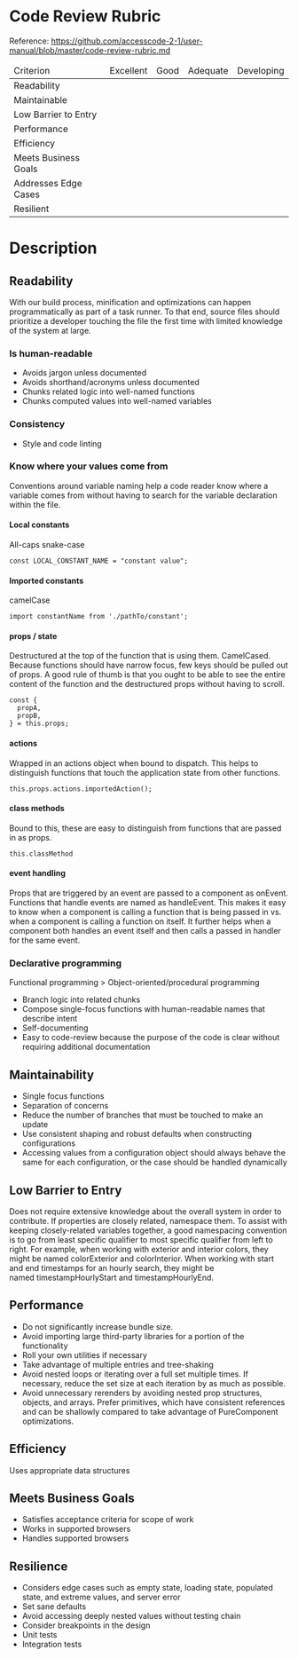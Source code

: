 # Code Review Rubric
Reference: https://github.com/accesscode-2-1/user-manual/blob/master/code-review-rubric.md

<table>
  <thead>
      <tr>
        <td>Criterion</td>
        <td>Excellent</td>
        <td>Good</td>
        <td>Adequate</td>
        <td>Developing</td>
      </tr>
  </thead>
  <tbody>
    <tr>
      <td>Readability</td>
      <td><!-- Excellent --></td>
      <td><!-- Good --></td>
      <td><!-- Adequate --></td>
      <td><!-- Developing --></td>
    </tr>
    <tr>
      <td>Maintainable</td>
      <td><!-- Excellent --></td>
      <td><!-- Good --></td>
      <td><!-- Adequate --></td>
      <td><!-- Developing --></td>
    </tr>
    <tr>
      <td>Low Barrier to Entry</td>
      <td><!-- Excellent --></td>
      <td><!-- Good --></td>
      <td><!-- Adequate --></td>
      <td><!-- Developing --></td>
    </tr>
    <tr>
      <td>Performance</td>
      <td><!-- Excellent --></td>
      <td><!-- Good --></td>
      <td><!-- Adequate --></td>
      <td><!-- Developing --></td>
    </tr>
    <tr>
      <td>Efficiency</td>
      <td><!-- Excellent --></td>
      <td><!-- Good --></td>
      <td><!-- Adequate --></td>
      <td><!-- Developing --></td>
    </tr>
    <tr>
      <td>Meets Business Goals</td>
      <td><!-- Excellent --></td>
      <td><!-- Good --></td>
      <td><!-- Adequate --></td>
      <td><!-- Developing --></td>
    </tr>
    <tr>
      <td>Addresses Edge Cases</td>
      <td><!-- Excellent --></td>
      <td><!-- Good --></td>
      <td><!-- Adequate --></td>
      <td><!-- Developing --></td>
    </tr>
    <tr>
      <td>Resilient</td>
      <td><!-- Excellent --></td>
      <td><!-- Good --></td>
      <td><!-- Adequate --></td>
      <td><!-- Developing --></td>
    </tr>
  </tbody>
</table>

# Description

## Readability
With our build process, minification and optimizations can happen programmatically as part of a task runner. To that end, source files should prioritize a developer touching the file the first time with limited knowledge of the system at large.

### Is human-readable

* Avoids jargon unless documented
* Avoids shorthand/acronyms unless documented
* Chunks related logic into well-named functions
* Chunks computed values into well-named variables

### Consistency

* Style and code linting

### Know where your values come from

Conventions around variable naming help a code reader know where a variable comes from without having to search for the variable declaration within the file.

#### Local constants

All-caps snake-case

```
const LOCAL_CONSTANT_NAME = "constant value";
```

#### Imported constants

camelCase

```
import constantName from './pathTo/constant';
```

#### props / state

Destructured at the top of the function that is using them. CamelCased. Because functions should have narrow focus, few keys should be pulled out of props. A good rule of thumb is that you ought to be able to see the entire content of the function and the destructured props without having to scroll.

```
const {
  propA,
  propB,
} = this.props;
```

#### actions

Wrapped in an actions object when bound to dispatch. This helps to distinguish functions that touch the application state from other functions.

```
this.props.actions.importedAction();
```

#### class methods

Bound to this, these are easy to distinguish from functions that are passed in as props.

```
this.classMethod
```

#### event handling 

Props that are triggered by an event are passed to a component as onEvent. Functions that handle events are named as handleEvent. This makes it easy to know when a component is calling a function that is being passed in vs. when a component is calling a function on itself. It further helps when a component both handles an event itself and then calls a passed in handler for the same event.

### Declarative programming

Functional programming > Object-oriented/procedural programming

* Branch logic into related chunks
* Compose single-focus functions with human-readable names that describe intent
* Self-documenting
* Easy to code-review because the purpose of the code is clear without requiring additional documentation


## Maintainability

* Single focus functions
* Separation of concerns
* Reduce the number of branches that must be touched to make an update
* Use consistent shaping and robust defaults when constructing configurations
* Accessing values from a configuration object should always behave the same for each configuration, or the case should be handled dynamically

## Low Barrier to Entry

Does not require extensive knowledge about the overall system in order to contribute. If properties are closely related, namespace them. To assist with keeping closely-related variables together, a good namespacing convention is to go from least specific qualifier to most specific qualifier from left to right. For example, when working with exterior and interior colors, they might be named colorExterior and colorInterior. When working with start and end timestamps for an hourly search, they might be named timestampHourlyStart and timestampHourlyEnd.

## Performance

* Do not significantly increase bundle size.
* Avoid importing large third-party libraries for a portion of the functionality
* Roll your own utilities if necessary
* Take advantage of multiple entries and tree-shaking
* Avoid nested loops or iterating over a full set multiple times. If necessary, reduce the set size at each iteration by as much as possible.
* Avoid unnecessary rerenders by avoiding nested prop structures, objects, and arrays. Prefer primitives, which have consistent references and can be shallowly compared to take advantage of PureComponent optimizations.

## Efficiency
Uses appropriate data structures

## Meets Business Goals

* Satisfies acceptance criteria for scope of work
* Works in supported browsers
* Handles supported browsers

## Resilience

* Considers edge cases such as empty state, loading state, populated state, and extreme values, and server error
* Set sane defaults
* Avoid accessing deeply nested values without testing chain
* Consider breakpoints in the design
* Unit tests
* Integration tests
